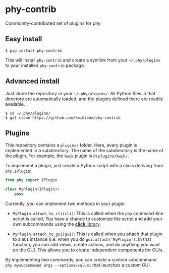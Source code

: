 # phy-contrib
Community-contributed set of plugins for phy

## Easy install

```
$ pip install phy-contrib
```

This will install `phy-contrib` and create a symlink from your `~/.phy/plugins` to your installed `phy-contrib` package.

## Advanced install

Just clone the repository in your `~/.phy/plugins/`. All Python files in that directory are automatically loaded, and the plugins defined there are readily available.

```
$ cd ~/.phy/plugins/
$ git clone https://github.com/kwikteam/phy-contrib
```

## Plugins

This repository contains a `plugins/` folder. Here, every plugin is implemented in a subdirectory. The name of the subdirectory is the name of the plugin. For example, the `kwik` plugin is in `plugins/kwik/`.

To implement a plugin, just create a Python script with a class deriving from `phy.IPlugin`:

```python
from phy import IPlugin

class MyPlugin(IPlugin):
    pass
```

Currently, you can implement two methods in your plugin:

* `MyPlugin.attach_to_cli(cli)`: This is called when the `phy` command-line script is called. You have a chance to customize the script and add your own subcommands using the [**click** library](http://click.pocoo.org/5/).

* `MyPlugin.attach_to_gui(gui)`: This is called when you attach that plugin to a `GUI` instance (i.e. when you do `gui.attach('MyPlugin')`. In that function, you can add views, create actions, and do anything you want on the GUI. This allows you to create independent components for GUIs.

By implementing two commands, you can create a custom subcommand `phy mysubcommand arg1 --option1=value1` that launches a custom GUI.
